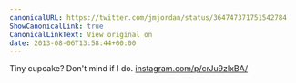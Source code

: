 ```yaml
---
canonicalURL: https://twitter.com/jmjordan/status/364747371751542784
ShowCanonicalLink: true
CanonicalLinkText: View original on
date: 2013-08-06T13:58:44+00:00
---
```

Tiny cupcake? Don't mind if I do. [instagram.com/p/crJu9zIxBA/](http://instagram.com/p/crJu9zIxBA/)